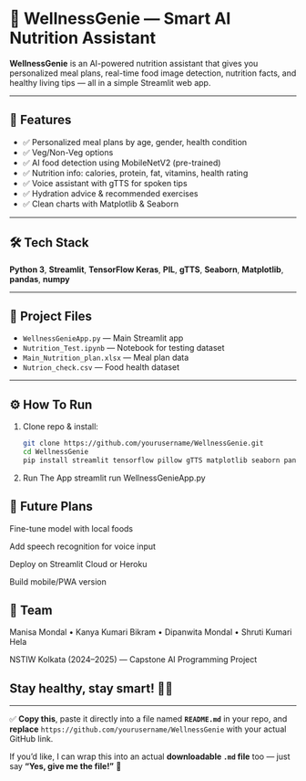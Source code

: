 # 🥗 WellnessGenie — Smart AI Nutrition Assistant

**WellnessGenie** is an AI-powered nutrition assistant that gives you personalized meal plans, real-time food image detection, nutrition facts, and healthy living tips — all in a simple Streamlit web app.

---

## 🚀 Features

- ✅ Personalized meal plans by age, gender, health condition
- ✅ Veg/Non-Veg options
- ✅ AI food detection using MobileNetV2 (pre-trained)
- ✅ Nutrition info: calories, protein, fat, vitamins, health rating
- ✅ Voice assistant with gTTS for spoken tips
- ✅ Hydration advice & recommended exercises
- ✅ Clean charts with Matplotlib & Seaborn

---

## 🛠️ Tech Stack

**Python 3**, **Streamlit**, **TensorFlow Keras**, **PIL**, **gTTS**, **Seaborn**, **Matplotlib**, **pandas**, **numpy**

---

## 📂 Project Files

- `WellnessGenieApp.py` — Main Streamlit app  
- `Nutrition_Test.ipynb` — Notebook for testing dataset  
- `Main_Nutrition_plan.xlsx` — Meal plan data  
- `Nutrion_check.csv` — Food health dataset

---

## ⚙️ How To Run

1. Clone repo & install:
   ```bash
   git clone https://github.com/yourusername/WellnessGenie.git
   cd WellnessGenie
   pip install streamlit tensorflow pillow gTTS matplotlib seaborn pandas numpy speechrecognition
   
2. Run The App
   streamlit run WellnessGenieApp.py

## 📌 Future Plans
Fine-tune model with local foods

Add speech recognition for voice input

Deploy on Streamlit Cloud or Heroku

Build mobile/PWA version

## 👥 Team
Manisa Mondal • Kanya Kumari Bikram • Dipanwita Mondal • Shruti Kumari Hela

NSTIW Kolkata (2024–2025) — Capstone AI Programming Project

## **Stay healthy, stay smart! 🥗💧**

---

✅ **Copy this**, paste it directly into a file named **`README.md`** in your repo, and **replace** `https://github.com/yourusername/WellnessGenie` with your actual GitHub link.

If you’d like, I can wrap this into an actual **downloadable `.md` file** too — just say **“Yes, give me the file!”** 🚀


